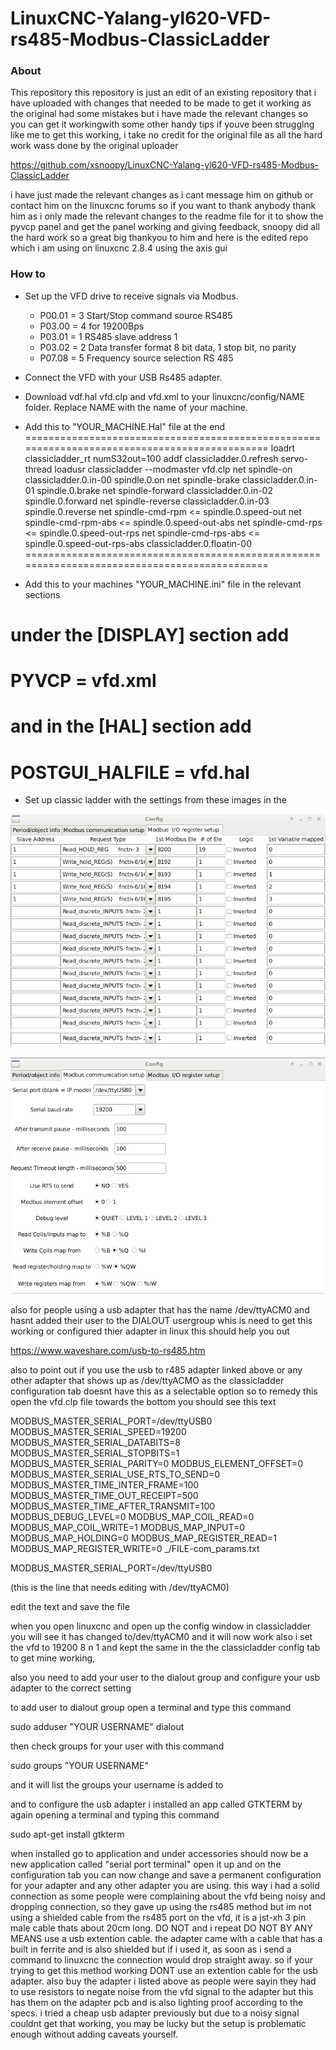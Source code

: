 # LinuxCNC-Yalang-yl620-VFD-rs485-Modbus-ClassicLadder

### About

This repository this repository is just an edit of an existing repository that i have uploaded with changes that needed to be made to get it working as the original had some mistakes but i have made the relevant changes so you can get it workingwith some other handy tips if youve been strugglng like me to get this working, i take no credit for the original file as all the hard work wass done by the original uploader

https://github.com/xsnoopy/LinuxCNC-Yalang-yl620-VFD-rs485-Modbus-ClassicLadder

i have just made the relevant changes as i cant message him on github or contact him on the linuxcnc forums so if you want to thank anybody thank him as i only made the relevant changes to the readme file for it to show the pyvcp panel and get the panel working and giving feedback, snoopy did all the hard work so a great big thankyou to him and here is the edited repo which i am using on linuxcnc 2.8.4 using the axis gui

### How to

- Set up the VFD drive to receive signals via Modbus. 
  - P00.01 = 3  Start/Stop command source RS485
  - P03.00 = 4  for 19200Bps
  - P03.01 = 1  RS485 slave address 1
  - P03.02 =  2  Data transfer format 8 bit data, 1 stop bit, no parity
  - P07.08 =  5  Frequency source selection RS 485
- Connect the VFD with your USB Rs485 adapter.
- Download vdf.hal vfd.clp and vfd.xml to your linuxcnc/config/NAME folder. Replace NAME with the name of your machine. 
- Add this to "YOUR_MACHINE.Hal" file at the end
=============================================================================================
loadrt classicladder_rt numS32out=100
addf classicladder.0.refresh servo-thread
loadusr classicladder --modmaster vfd.clp
net spindle-on          classicladder.0.in-00   spindle.0.on
net spindle-brake       classicladder.0.in-01   spindle.0.brake
net spindle-forward     classicladder.0.in-02   spindle.0.forward
net spindle-reverse     classicladder.0.in-03   spindle.0.reverse
net spindle-cmd-rpm     <= spindle.0.speed-out
net spindle-cmd-rpm-abs <= spindle.0.speed-out-abs
net spindle-cmd-rps     <= spindle.0.speed-out-rps
net spindle-cmd-rps-abs <= spindle.0.speed-out-rps-abs classicladder.0.floatin-00
=============================================================================================

- Add this to your machines "YOUR_MACHINE.ini" file in the relevant sections

under the [DISPLAY] section add
=============================================================================================
PYVCP = vfd.xml
=============================================================================================
and in the [HAL] section add
=============================================================================================
POSTGUI_HALFILE = vfd.hal
============================================================================================= 
 - Set up classic ladder with the settings from these images in the 
 
 ![](register.png) 
 
 ![](Config.png)

also for people using a usb adapter that has the name /dev/ttyACM0 and hasnt added their user to the DIALOUT usergroup whis is need to get this working or configured thier adapter in linux this should help you out

https://www.waveshare.com/usb-to-rs485.htm

also to point out if you use the usb to r485 adapter linked above or any other adapter that shows up as /dev/ttyACMO as the classicladder configuration tab doesnt have this as a selectable option 
so to remedy this open the vfd.clp file towards the bottom you should see this text

MODBUS_MASTER_SERIAL_PORT=/dev/ttyUSB0
MODBUS_MASTER_SERIAL_SPEED=19200
MODBUS_MASTER_SERIAL_DATABITS=8
MODBUS_MASTER_SERIAL_STOPBITS=1
MODBUS_MASTER_SERIAL_PARITY=0
MODBUS_ELEMENT_OFFSET=0
MODBUS_MASTER_SERIAL_USE_RTS_TO_SEND=0
MODBUS_MASTER_TIME_INTER_FRAME=100
MODBUS_MASTER_TIME_OUT_RECEIPT=500
MODBUS_MASTER_TIME_AFTER_TRANSMIT=100
MODBUS_DEBUG_LEVEL=0
MODBUS_MAP_COIL_READ=0
MODBUS_MAP_COIL_WRITE=1
MODBUS_MAP_INPUT=0
MODBUS_MAP_HOLDING=0
MODBUS_MAP_REGISTER_READ=1
MODBUS_MAP_REGISTER_WRITE=0
_/FILE-com_params.txt

MODBUS_MASTER_SERIAL_PORT=/dev/ttyUSB0

(this is the line that needs editing with /dev/ttyACM0)

edit the text and save the file

when you open linuxcnc and open up the config window in classicladder you will see it has changed to/dev/ttyACM0 and it will now work
also i set the vfd to 19200 8 n 1 and kept the same in the the classicladder config tab to get mine working,

also you need to add your user to the dialout group and configure your usb adapter to the correct setting

to add user to dialout group open a terminal and type this command

sudo adduser "YOUR USERNAME" dialout

then check groups for your user with this command

sudo groups "YOUR USERNAME"

and it will list the groups your username is added to

and to configure the usb adapter i installed an app called GTKTERM by again opening a terminal and typing this command

sudo apt-get install gtkterm

when installed go to application and under accessories should now be a new application called "serial port terminal"
open it up and on the configuration tab you can now change and save a permanent configuration for your adapter and any other adapter you are 
using. this way i had a solid connection as some people were complaining about the vfd being noisy and dropping connection, 
so they gave up using the rs485 method but im not using a shielded cable from the rs485 port on the vfd, it is a jst-xh 3 pin male cable thats about 20cm long. 
DO NOT and i repeat DO NOT BY ANY MEANS use a usb extention cable. the adapter came with a cable that has a built in ferrite and is also shielded but if i used it, 
as soon as i send a command to linuxcnc the connection would drop straight away. so if your trying to get this method working DONT use an extention cable for the usb adapter. 
also buy the adapter i listed above as people were sayin they had to use resistors to negate noise from the vfd signal to the adapter but this has them on the adapter 
pcb and is also lighting proof according to the specs. i tried a cheap usb adapter previously but due to a noisy signal couldnt get that working, you may be lucky 
but the setup is problematic enough without adding caveats yourself.

 


